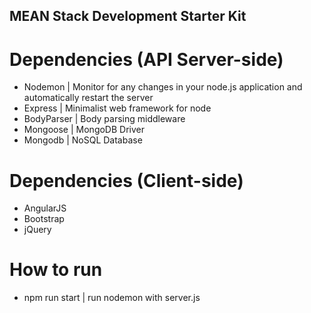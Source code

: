 ## MEAN Stack Development Starter Kit

# Dependencies (API Server-side)
- Nodemon | Monitor for any changes in your node.js application and automatically restart the server
- Express | Minimalist web framework for node
- BodyParser | Body parsing middleware
- Mongoose | MongoDB Driver
- Mongodb | NoSQL Database

# Dependencies (Client-side)
- AngularJS
- Bootstrap
- jQuery

# How to run
- npm run start | run nodemon with server.js
